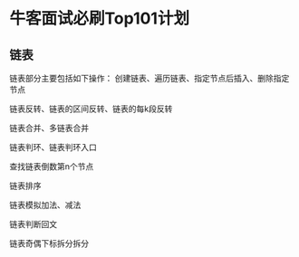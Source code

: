 # 牛客面试必刷Top101计划

## 链表
链表部分主要包括如下操作：
创建链表、遍历链表、指定节点后插入、删除指定节点

链表反转、链表的区间反转、链表的每k段反转

链表合并、多链表合并

链表判环、链表判环入口

查找链表倒数第n个节点

链表排序

链表模拟加法、减法

链表判断回文

链表奇偶下标拆分拆分




